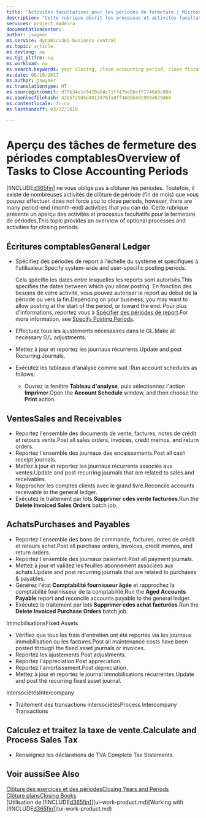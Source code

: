 ```yaml
---
title: "Activités facultatives pour les périodes de fermeture | Microsoft Docs"
description: "Cette rubrique décrit les processus et activités facultatifs pour la fermeture des périodes comptables dans Business Central."
services: project-madeira
documentationcenter: 
author: jswymer
ms.service: dynamics365-business-central
ms.topic: article
ms.devlang: na
ms.tgt_pltfrm: na
ms.workload: na
ms.search.keywords: year closing, close accounting period, close fiscal year, aging, creditor payments, vendor payments
ms.date: 06/19/2017
ms.author: jswymer
ms.translationtype: HT
ms.sourcegitcommit: d7fb34e1c9428a64c71ff47be8bcff174649c00d
ms.openlocfilehash: 42b5729d5d4013476fa0ff460db4dc999e629d66
ms.contentlocale: fr-ca
ms.lasthandoff: 03/22/2018

---
```

# <a name="overview-of-tasks-to-close-accounting-periods"></a><span data-ttu-id="92521-103">Aperçu des tâches de fermeture des périodes comptables</span><span class="sxs-lookup"><span data-stu-id="92521-103">Overview of Tasks to Close Accounting Periods</span></span>
[!INCLUDE[d365fin](includes/d365fin_md.md)]<span data-ttu-id="92521-104"> ne vous oblige pas à clôturer les périodes. Toutefois, il existe de nombreuses activités de clôture de période (fin de mois) que vous pouvez effectuer.</span><span class="sxs-lookup"><span data-stu-id="92521-104"> does not force you to close periods, however, there are many period-end (month-end) activities that you can do.</span></span> <span data-ttu-id="92521-105">Cette rubrique présente un aperçu des activités et processus facultatifs pour la fermeture de périodes.</span><span class="sxs-lookup"><span data-stu-id="92521-105">This topic provides an overview of optional processes and activities for closing periods.</span></span>  

## <a name="general-ledger"></a><span data-ttu-id="92521-106">Écritures comptables</span><span class="sxs-lookup"><span data-stu-id="92521-106">General Ledger</span></span>
* <span data-ttu-id="92521-107">Spécifiez des périodes de report à l'échelle du système et spécifiques à l'utilisateur.</span><span class="sxs-lookup"><span data-stu-id="92521-107">Specify system-wide and user-specific posting periods.</span></span>  

    <span data-ttu-id="92521-108">Cela spécifie les dates entre lesquelles les reports sont autorisés.</span><span class="sxs-lookup"><span data-stu-id="92521-108">This specifies the dates between which you allow posting.</span></span> <span data-ttu-id="92521-109">En fonction des besoins de votre activité, vous pouvez autoriser le report au début de la période ou vers la fin.</span><span class="sxs-lookup"><span data-stu-id="92521-109">Depending on your business, you may want to allow posting at the start of the period, or toward the end.</span></span> <span data-ttu-id="92521-110">Pour plus d'informations, reportez vous à [Spécifier des périodes de report](finance-how-specify-posting-periods.md).</span><span class="sxs-lookup"><span data-stu-id="92521-110">For more information, see [Specify Posting Periods](finance-how-specify-posting-periods.md).</span></span>  
* <span data-ttu-id="92521-111">Effectuez tous les ajustements nécessaires dans le GL.</span><span class="sxs-lookup"><span data-stu-id="92521-111">Make all necessary G/L adjustments.</span></span>  
* <span data-ttu-id="92521-112">Mettez à jour et reportez les journaux récurrents.</span><span class="sxs-lookup"><span data-stu-id="92521-112">Update and post Recurring Journals.</span></span>  
  <!--* Process Consolidations-->
* <span data-ttu-id="92521-113">Exécutez les tableaux d'analyse comme suit :</span><span class="sxs-lookup"><span data-stu-id="92521-113">Run account schedules as follows:</span></span>  
  * <span data-ttu-id="92521-114">Ouvrez la fenêtre **Tableau d'analyse**, puis sélectionnez l'action **Imprimer**.</span><span class="sxs-lookup"><span data-stu-id="92521-114">Open the **Account Schedule** window, and then choose the **Print** action.</span></span>  

## <a name="sales-and-receivables"></a><span data-ttu-id="92521-115">Ventes</span><span class="sxs-lookup"><span data-stu-id="92521-115">Sales and Receivables</span></span>
* <span data-ttu-id="92521-116">Reportez l'ensemble des documents de vente, factures, notes de crédit et retours vente.</span><span class="sxs-lookup"><span data-stu-id="92521-116">Post all sales orders, invoices, credit memos, and return orders.</span></span>  
* <span data-ttu-id="92521-117">Reportez l'ensemble des journaux des encaissements.</span><span class="sxs-lookup"><span data-stu-id="92521-117">Post all cash receipt journals.</span></span>  
* <span data-ttu-id="92521-118">Mettez à jour et reportez les journaux récurrents associés aux ventes.</span><span class="sxs-lookup"><span data-stu-id="92521-118">Update and post recurring journals that are related to sales and receivables.</span></span>  
* <span data-ttu-id="92521-119">Rapprocher les comptes clients avec le grand livre.</span><span class="sxs-lookup"><span data-stu-id="92521-119">Reconcile accounts receivable to the general ledger.</span></span>  
* <span data-ttu-id="92521-120">Exécutez le traitement par lots **Supprimer cdes vente facturées**.</span><span class="sxs-lookup"><span data-stu-id="92521-120">Run the **Delete Invoiced Sales Orders** batch job.</span></span>  

## <a name="purchases-and-payables"></a><span data-ttu-id="92521-121">Achats</span><span class="sxs-lookup"><span data-stu-id="92521-121">Purchases and Payables</span></span>
* <span data-ttu-id="92521-122">Reportez l'ensemble des bons de commande, factures, notes de crédit et retours achat.</span><span class="sxs-lookup"><span data-stu-id="92521-122">Post all purchase orders, invoices, credit memos, and return orders.</span></span>  
* <span data-ttu-id="92521-123">Reportez l'ensemble des journaux paiement.</span><span class="sxs-lookup"><span data-stu-id="92521-123">Post all payment journals.</span></span>  
* <span data-ttu-id="92521-124">Mettez à jour et validez les feuilles abonnement associées aux achats.</span><span class="sxs-lookup"><span data-stu-id="92521-124">Update and post recurring journals that are related to purchases & payables.</span></span>  
* <span data-ttu-id="92521-125">Générez l'état **Comptabilité fournisseur âgée** et rapprochez la comptabilité fournisseur de la comptabilité.</span><span class="sxs-lookup"><span data-stu-id="92521-125">Run the **Aged Accounts Payable** report and reconcile accounts payable to the general ledger.</span></span>  
* <span data-ttu-id="92521-126">Exécutez le traitement par lots **Supprimer cdes achat facturées**.</span><span class="sxs-lookup"><span data-stu-id="92521-126">Run the **Delete Invoiced Purchase Orders** batch job.</span></span>  

<span data-ttu-id="92521-127">Immobilisations</span><span class="sxs-lookup"><span data-stu-id="92521-127">Fixed Assets</span></span>
* <span data-ttu-id="92521-128">Vérifiez que tous les frais d'entretien ont été reportés via les journaux immobilisation ou les factures.</span><span class="sxs-lookup"><span data-stu-id="92521-128">Post all maintenance costs have been posted through the fixed asset journals or invoices.</span></span>
* <span data-ttu-id="92521-129">Reportez les ajustements.</span><span class="sxs-lookup"><span data-stu-id="92521-129">Post adjustments.</span></span>
* <span data-ttu-id="92521-130">Reportez l'appréciation.</span><span class="sxs-lookup"><span data-stu-id="92521-130">Post appreciation.</span></span>
* <span data-ttu-id="92521-131">Reportez l'amortissement.</span><span class="sxs-lookup"><span data-stu-id="92521-131">Post depreciation.</span></span>
* <span data-ttu-id="92521-132">Mettez à jour et reportez le journal immobilisations récurrentes.</span><span class="sxs-lookup"><span data-stu-id="92521-132">Update and post the recurring fixed asset journal.</span></span>

<span data-ttu-id="92521-133">Intersociétés</span><span class="sxs-lookup"><span data-stu-id="92521-133">Intercompany</span></span>
* <span data-ttu-id="92521-134">Traitement des transactions intersociétés</span><span class="sxs-lookup"><span data-stu-id="92521-134">Process Intercompany Transactions</span></span>

## <a name="calculate-and-process-sales-tax"></a><span data-ttu-id="92521-135">Calculez et traitez la taxe de vente.</span><span class="sxs-lookup"><span data-stu-id="92521-135">Calculate and Process Sales Tax</span></span>
* <span data-ttu-id="92521-136">Renseignez les déclarations de TVA.</span><span class="sxs-lookup"><span data-stu-id="92521-136">Complete Tax Statements.</span></span>  

## <a name="see-also"></a><span data-ttu-id="92521-137">Voir aussi</span><span class="sxs-lookup"><span data-stu-id="92521-137">See Also</span></span>
[<span data-ttu-id="92521-138">Clôture des exercices et des périodes</span><span class="sxs-lookup"><span data-stu-id="92521-138">Closing Years and Periods</span></span>](year-close-years-periods.md)  
[<span data-ttu-id="92521-139">Clôture plans</span><span class="sxs-lookup"><span data-stu-id="92521-139">Closing Books</span></span>](year-close-books.md)  
<span data-ttu-id="92521-140">[Utilisation de [!INCLUDE[d365fin](includes/d365fin_md.md)]](ui-work-product.md)</span><span class="sxs-lookup"><span data-stu-id="92521-140">[Working with [!INCLUDE[d365fin](includes/d365fin_md.md)]](ui-work-product.md)</span></span>

